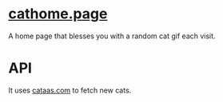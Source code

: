 # [cathome.page](https://cathome.page/)
A home page that blesses you with a random cat gif each visit.

# API
It uses [cataas.com](https://cataas.com/) to fetch new cats.
